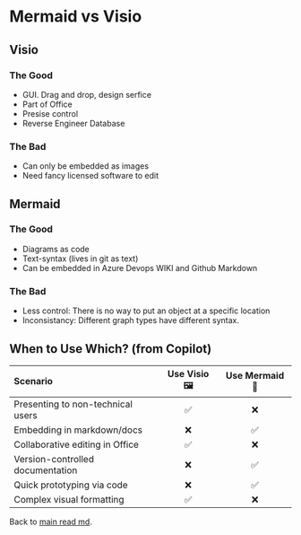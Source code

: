 # Mermaid vs Visio

## Visio
### The Good
- GUI. Drag and drop, design serfice
- Part of Office
- Presise control
- Reverse Engineer Database
### The Bad
- Can only be embedded as images
- Need fancy licensed software to edit

## Mermaid
### The Good
- Diagrams as code 
- Text-syntax (lives in git as text)
- Can be embedded in Azure Devops WIKI and Github Markdown 
### The Bad
- Less control: There is no way to put an object at a specific location
- Inconsistancy: Different graph types have different syntax.

## When to Use Which? (from Copilot)

Scenario                          | Use Visio 🖼️ | Use Mermaid 🧬
:---------------------------------|:------------:|:-------------:|
Presenting to non-technical users |	✅           | ❌
Embedding in markdown/docs	      | ❌           | ✅
Collaborative editing in Office   | ✅           | ❌
Version-controlled documentation  | ❌           | ✅
Quick prototyping via code        | ❌           | ✅
Complex visual formatting         | ✅           | ❌

Back to [main read md](readme.md).